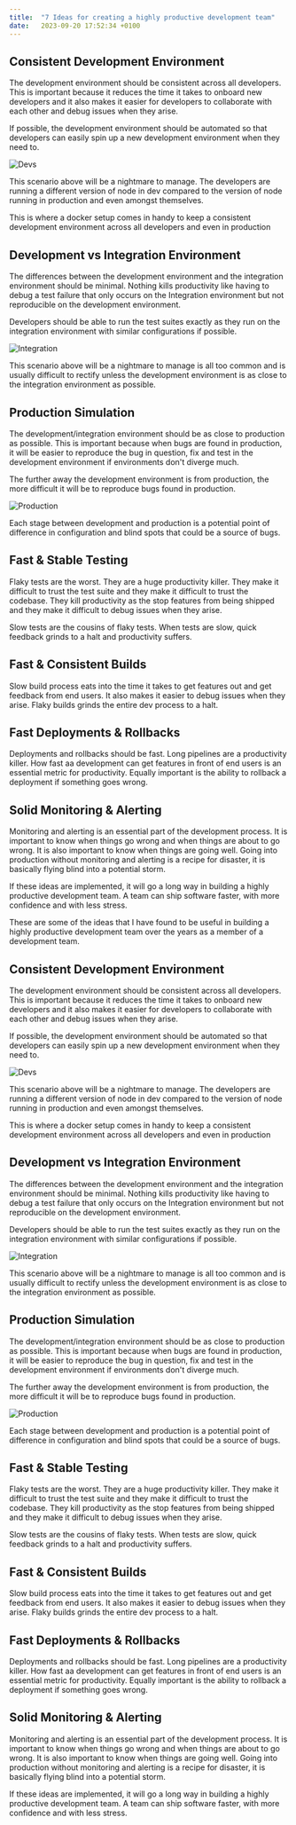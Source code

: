 ```yaml
---
title:  "7 Ideas for creating a highly productive development team"
date:   2023-09-20 17:52:34 +0100
---
```



## Consistent Development Environment

The development environment should be consistent across all developers. This is important because it reduces the time it takes to onboard new developers and it also makes it easier for developers to collaborate with each other and debug issues when they arise.

If possible, the development environment should be automated so that developers can easily spin up a new development environment when they need to.

![Devs](/assets/team-productivity/devs.svg)

This scenario above will be a nightmare to manage. The developers are running a different version of node in dev compared to the version of node running in production and even amongst themselves.

This is where a docker setup comes in handy to keep a consistent development environment across all developers and even in production

## Development vs Integration Environment

The differences between the development environment and the integration environment should be minimal. Nothing kills productivity like having to debug a test failure that only occurs on the Integration environment but not reproducible on the development environment.

Developers should be able to run the test suites exactly as they run on the integration environment with similar configurations if possible.

![Integration](/assets/team-productivity/integration.svg)

This scenario above will be a nightmare to manage is all too common and is usually difficult to rectify unless the development environment is as close to the integration environment as possible.

## Production Simulation

The development/integration environment should be as close to production as possible. This is important because when bugs are found in production, it will be easier to reproduce the bug in question, fix and test in the development environment if environments don't diverge much.

The further away the development environment is from production, the more difficult it will be to reproduce bugs found in production.

![Production](/assets/team-productivity/production.svg)

Each stage between development and production is a potential point of difference in configuration and blind spots that could be a source of bugs.

## Fast & Stable Testing

Flaky tests are the worst. They are a huge productivity killer. They make it difficult to trust the test suite and they make it difficult to trust the codebase. They kill productivity as the stop features from being shipped and they make it difficult to debug issues when they arise.

Slow tests are the cousins of flaky tests. When tests are slow, quick feedback grinds to a halt and productivity suffers.

## Fast & Consistent Builds

Slow build process eats into the time it takes to get features out and get feedback from end users. It also makes it easier to debug issues when they arise. Flaky builds grinds the entire dev process to a halt.

## Fast Deployments & Rollbacks

Deployments and rollbacks should be fast. Long pipelines are a productivity killer. How fast aa development can get features in front of end users is an essential metric for productivity. Equally important is the ability to rollback a deployment if something goes wrong.

## Solid Monitoring & Alerting

Monitoring and alerting is an essential part of the development process. It is important to know when things go wrong and when things are about to go wrong. It is also important to know when things are going well. Going into production without monitoring and alerting is a recipe for disaster, it is basically flying blind into a potential storm.

If these ideas are implemented, it will go a long way in building a highly productive development team. A team can ship software faster, with more confidence and with less stress.

These are some of the ideas that I have found to be useful in building a highly productive development team over the years as a member of a development team.

## Consistent Development Environment

The development environment should be consistent across all developers. This is important because it reduces the time it takes to onboard new developers and it also makes it easier for developers to collaborate with each other and debug issues when they arise.

If possible, the development environment should be automated so that developers can easily spin up a new development environment when they need to.

![Devs](/assets/team-productivity/devs.svg)

This scenario above will be a nightmare to manage. The developers are running a different version of node in dev compared to the version of node running in production and even amongst themselves.

This is where a docker setup comes in handy to keep a consistent development environment across all developers and even in production

## Development vs Integration Environment

The differences between the development environment and the integration environment should be minimal. Nothing kills productivity like having to debug a test failure that only occurs on the Integration environment but not reproducible on the development environment.

Developers should be able to run the test suites exactly as they run on the integration environment with similar configurations if possible.

![Integration](/assets/team-productivity/integration.svg)

This scenario above will be a nightmare to manage is all too common and is usually difficult to rectify unless the development environment is as close to the integration environment as possible.

## Production Simulation

The development/integration environment should be as close to production as possible. This is important because when bugs are found in production, it will be easier to reproduce the bug in question, fix and test in the development environment if environments don't diverge much.

The further away the development environment is from production, the more difficult it will be to reproduce bugs found in production.

![Production](/assets/team-productivity/production.svg)

Each stage between development and production is a potential point of difference in configuration and blind spots that could be a source of bugs.

## Fast & Stable Testing

Flaky tests are the worst. They are a huge productivity killer. They make it difficult to trust the test suite and they make it difficult to trust the codebase. They kill productivity as the stop features from being shipped and they make it difficult to debug issues when they arise.

Slow tests are the cousins of flaky tests. When tests are slow, quick feedback grinds to a halt and productivity suffers.

## Fast & Consistent Builds

Slow build process eats into the time it takes to get features out and get feedback from end users. It also makes it easier to debug issues when they arise. Flaky builds grinds the entire dev process to a halt.

## Fast Deployments & Rollbacks

Deployments and rollbacks should be fast. Long pipelines are a productivity killer. How fast aa development can get features in front of end users is an essential metric for productivity. Equally important is the ability to rollback a deployment if something goes wrong.

## Solid Monitoring & Alerting

Monitoring and alerting is an essential part of the development process. It is important to know when things go wrong and when things are about to go wrong. It is also important to know when things are going well. Going into production without monitoring and alerting is a recipe for disaster, it is basically flying blind into a potential storm.

If these ideas are implemented, it will go a long way in building a highly productive development team. A team can ship software faster, with more confidence and with less stress.
